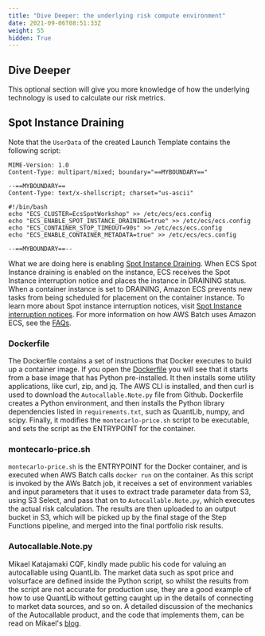 ```yaml
---
title: "Dive Deeper: the underlying risk compute environment"
date: 2021-09-06T08:51:33Z
weight: 55
hidden: True
---
```


## Dive Deeper
This optional section will give you more knowledge of how the underlying technology is used to calculate our risk metrics. 

## Spot Instance Draining
Note that the `UserData` of the created Launch Template contains the following script:

```
MIME-Version: 1.0
Content-Type: multipart/mixed; boundary="==MYBOUNDARY=="

--==MYBOUNDARY==
Content-Type: text/x-shellscript; charset="us-ascii"

#!/bin/bash
echo "ECS_CLUSTER=EcsSpotWorkshop" >> /etc/ecs/ecs.config
echo "ECS_ENABLE_SPOT_INSTANCE_DRAINING=true" >> /etc/ecs/ecs.config
echo "ECS_CONTAINER_STOP_TIMEOUT=90s" >> /etc/ecs/ecs.config
echo "ECS_ENABLE_CONTAINER_METADATA=true" >> /etc/ecs/ecs.config

--==MYBOUNDARY==--
```

What we are doing here is enabling [Spot Instance Draining](https://docs.aws.amazon.com/AmazonECS/latest/developerguide/container-instance-spot.html). When ECS Spot Instance draining is enabled on the instance, ECS receives the Spot Instance interruption notice and places the instance in DRAINING status. When a container instance is set to DRAINING, Amazon ECS prevents new tasks from being scheduled for placement on the container instance. To learn more about Spot instance interruption notices, visit [Spot Instance interruption notices](https://docs.aws.amazon.com/AWSEC2/latest/UserGuide/spot-interruptions.html#spot-instance-termination-notices).
For more information on how AWS Batch uses Amazon ECS, see the [FAQs](https://aws.amazon.com/batch/faqs/).

### Dockerfile
The Dockerfile contains a set of instructions that Docker executes to build up a container image. If you open the [Dockerfile](https://raw.githubusercontent.com/magriggs/ec2-spot-workshops/master/content/monte-carlo-with-batch/monte-carlo-with-batch.files/docker-files/Dockerfile) you will see that it starts from a base image that has Python pre-installed. It then installs some utility applications, like curl, zip, and jq. The AWS CLI is installed, and then curl is used to download the ``Autocallable.Note.py`` file from Github. Dockerfile creates a Python environment, and then installs the Python library dependencies listed in ``requirements.txt``, such as QuantLib, numpy, and scipy. Finally, it modifies the ``montecarlo-price.sh`` script to be executable, and sets the script as the ENTRYPOINT for the container.

### montecarlo-price.sh
``montecarlo-price.sh`` is the ENTRYPOINT for the Docker container, and is executed when AWS Batch calls ``docker run`` on the container. As this script is invoked by the AWs Batch job, it receives a set of environment variables and input parameters that it uses to extract trade parameter data from S3, using S3 Select, and pass that on to ``Autocallable.Note.py``, which executes the actual risk calculation. The results are then uploaded to an output bucket in S3, which will be picked up by the final stage of the Step Functions pipeline, and merged into the final portfolio risk results.

### Autocallable.Note.py
Mikael Katajamaki CQF, kindly made public his code for valuing an autocallable using QuantLib. The market data such as spot price and volsurface are defined inside the Python script, so whilst the results from the script are not accurate for production use, they are a good example of how to use QuantLib without getting caught up in the details of connecting to market data sources, and so on. A detailed discussion of the mechanics of the Autocallable product, and the code that implements them, can be read on Mikael's [blog](http://mikejuniperhill.blogspot.com/2019/11/quantlib-python-heston-monte-carlo.html). 

